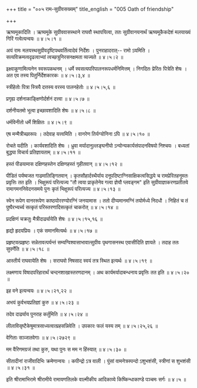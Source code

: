 +++
title = "००५ राम-सुग्रीवसख्यम्"
title_english = "005 Oath of friendship"

+++


ऋष्यमूकादिति । ऋष्यमूके सुग्रीववासस्थाने राघवौ स्थापयित्वा, ततः
सुग्रीवानयनार्थं ऋष्यमूकैकदेशं मलयाख्यं गिरिं गत्वेत्यन्वयः  ॥  ४।५।१
 ॥   

  

अयं रामः मलयस्थसुग्रीवदृष्टिपथवर्तित्वादेवं निर्देशः । पुनराहादरात्--
रामो ऽयमिति । सत्यविक्रमत्वदृढत्वाभ्यां त्वच्छत्रुनिरसनक्षमता व्यज्यते
 ॥  ४।५।२  ॥   

  

इक्ष्वाकूणामित्यनेन स्वरूपकथनम् । धर्मे स्वसत्यपरिपालनरूपधर्मनिमित्तम् ।
निगदितः प्रेरितः पित्रेति शेषः । अत एव तस्य पितुर्निर्देशकारकः  ॥ 
४।५।३,४  ॥   

  

स्त्रीहेतोः पित्रा स्त्रियै दत्तस्य वरस्य पालनहेतोः  ॥  ४।५।५,६  ॥   

  

प्रगृह्य दर्शनाकाङ्क्षिणोर्दर्शनं दत्त्वा  ॥  ४।५।७  ॥   

  

दर्शनीयतमो भूत्वा इच्छावशादिति शेषः  ॥  ४।५।८  ॥   

  

धर्मविनीतो धर्मे शिक्षितः  ॥  ४।५।९  ॥   

  

एष मन्मैत्रीच्छारूपः । तदेवाह यत्त्वमिति । वानरेण तिर्यग्योनिना ऽपि  ॥ 
४।५।१०  ॥   

  

रोचते यदीति । कार्यवशादिति शेषः । ध्रुवा मर्यादानुल्लङ्घनीयो
ऽन्योन्यकार्यसंपादनविषयो निश्चयः । बध्यतां बुद्ध्या विचार्य
प्रतिज्ञायताम्  ॥  ४।५।११  ॥   

  

हस्तं पीडयामास दक्षिणहस्तेन दक्षिणहस्तं गृहीतवान्  ॥  ४।५।१२  ॥   

  

पीडितं पर्यष्वजत गाढमालिङ्गितवान् । कृतसौहार्दस्थैर्याय
दनूपदिष्टाग्निसाक्षिकत्वसिद्धये च रामप्रेरितहनूमतः प्रवृत्तिः तत इति ।
भिक्षुरूपं परित्यज्य "तौ त्वया प्राकृतेनेव गत्वा ज्ञेयौ प्लवङ्गम" इति
सुग्रीवाज्ञाकरणप्रतीतये रामागमननिवेदनसमये पुनः कृतं भिक्षुरूपं परित्यज्य
 ॥  ४।५।१३  ॥   

  

स्वेन रूपेण वानररूपेण काष्ठयोररण्योरग्निं जनयामास । ततो दीप्यमानमग्निं
तयोर्मध्ये निदधौ । निहितं च तं पुष्पैरभ्यर्च्य सत्कृतं
परिस्तरणादिसत्कृतं चाकरोत्  ॥  ४।५।१४  ॥   

  

प्रदक्षिणं चक्रतुः मैत्रीदार्ढ्यायेति शेषः  ॥  ४।५।१५,१६  ॥   

  

हृद्यो हृदयप्रियः । एकं समानमित्यर्थः  ॥  ४।५।१७  ॥   

  

प्रहृष्टवत्प्रहृष्टः सन्नेतावत्पर्यन्तं सम्यग्विश्वासाभावात्सुग्रीवः
पृथगासनस्थ एवासीदिति ज्ञायते । तदाह ततः सुपर्णेति  ॥  ४।५।१८  ॥   

  

आस्तीर्य राघवायेति शेषः । सराघवो निषसाद स्वयं तत्र स्थित इत्यर्थः  ॥ 
४।५।१९  ॥   

  

लक्ष्मणाय विषादपरिहारार्थं चन्दनशाखास्तरणदानम् । अथ कार्यमर्यादाबन्धनाय
प्रवृत्तिः तत इति  ॥  ४।५।२०  ॥   

  

इह वने इत्यन्वयः  ॥  ४।५।२१,२२  ॥   

  

अभयं कुर्वभयप्रतिज्ञां कुरु  ॥  ४।५।२३  ॥   

  

तदेव दार्ढ्याय पुनराह कर्तुमिति  ॥  ४।५।२४  ॥   

  

लीलाविसृष्टैकेषुमात्रसाध्यत्वात्प्रहसन्निवेति । उपकारः फलं यस्य तम्  ॥ 
४।५।२५,२६  ॥   

  

वेगिताः सञ्जातवेगाः  ॥  ४।५।२७२९  ॥   

  

मम वैरिणमग्रजं तथा कुरु, यथा पुनः स मम न हिंस्यात्  ॥  ४।५।३०  ॥   

  

सीतादीनां राजीवादिभिः क्रमेणान्वयः । कपीन्द्रो ऽत्र वाली । पुंसां
वामनेत्रस्पन्दो ऽशुभशंसी, स्त्रीणां स शुभशंसी  ॥  ४।५।३१  ॥   

  

इति श्रीरामाभिरामे श्रीरामीये रामायणतिलके वाल्मीकीय आदिकाव्ये
किष्किन्धाकाण्डे पञ्चमः सर्गः  ॥  ४।५  ॥   

  


